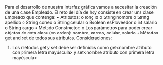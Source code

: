 Para el desarrollo de nuestra interfaz gráfica vamos a necesitar la creación de una clase Empleado. El
reto del día de hoy consiste en crear una clase Empleado que contenga:
• Atributos:
o long id
o String nombre
o String apellido
o String correo
o String celular
o Boolean esProveedor
o int salario
o String cargo
• Método Constructor:
o Los parámetros para poder crear objetos de esta clase (en orden): nombre, correo,
celular, salario
• Métodos get and set de todos sus atributos.
Consideraciones:
1. Los métodos get y set debe ser definidos como get<nombre atributo con primera letra
mayúscula> y set<nombre atributo con primera letra mayúscula> 
